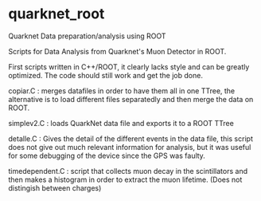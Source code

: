 # quarknet_root
Quarknet Data preparation/analysis using ROOT

Scripts for Data Analysis from Quarknet's Muon Detector in ROOT.

First scripts written in C++/ROOT, it clearly lacks style and can be greatly optimized.
The code should still work and get the job done.

copiar.C : merges datafiles in order to have them all in one TTree, the alternative is to load different files separatedly and then merge the data on ROOT.

simplev2.C : loads QuarkNet data file and exports it to a ROOT TTree

detalle.C : Gives the detail of the different events in the data file, this script does not give out much relevant information for analysis, but it was useful for some debugging of the device since the GPS was faulty.

timedependent.C : script that collects muon decay in the scintillators and then makes a histogram in order to extract the muon lifetime. (Does not distingish between charges)

